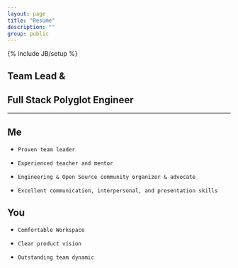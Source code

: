```yaml
---
layout: page
title: "Resume"
description: ""
group: public
---
```

{% include JB/setup %}
## Team Lead &  
## Full Stack Polyglot Engineer
________________
Me
---------
*     Proven team leader
*     Experienced teacher and mentor
*     Engineering & Open Source community organizer & advocate
*     Excellent communication, interpersonal, and presentation skills

You
---------
*     Comfortable Workspace
*     Clear product vision
*     Outstanding team dynamic
